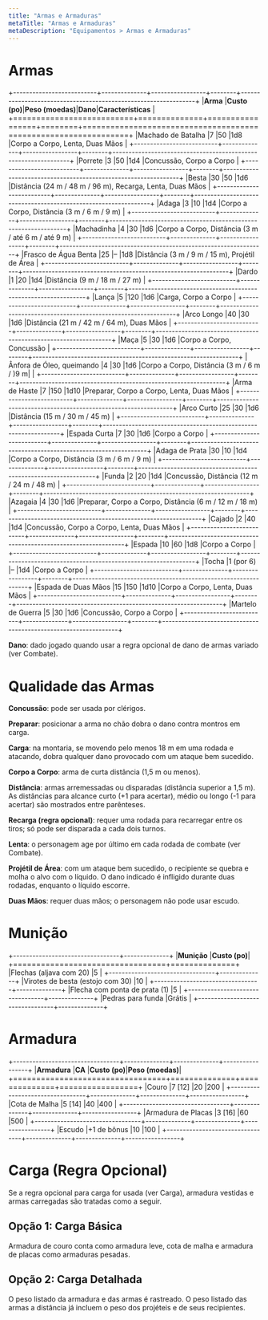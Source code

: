 ```yaml
---
title: "Armas e Armaduras"
metaTitle: "Armas e Armaduras"
metaDescription: "Equipamentos > Armas e Armaduras"
---
```


# Armas

+--------------------------+--------------+-----------------+--------+----------------------------------------------------------------+
|**Arma**                  |**Custo (po)**|**Peso (moedas)**|**Dano**|**Características**                                             |
+==========================+==============+=================+========+================================================================+
|Machado de Batalha        |7             |50               |1d8     |Corpo a Corpo, Lenta, Duas Mãos                                 |
+--------------------------+--------------+-----------------+--------+----------------------------------------------------------------+
|Porrete                   |3             |50               |1d4     |Concussão, Corpo a Corpo                                        |
+--------------------------+--------------+-----------------+--------+----------------------------------------------------------------+
|Besta                     |30            |50               |1d6     |Distância (24 m / 48 m / 96 m), Recarga, Lenta, Duas Mãos       |
+--------------------------+--------------+-----------------+--------+----------------------------------------------------------------+
|Adaga                     |3             |10               |1d4     |Corpo a Corpo, Distância (3 m / 6 m / 9 m)                      |
+--------------------------+--------------+-----------------+--------+----------------------------------------------------------------+
|Machadinha                |4             |30               |1d6     |Corpo a Corpo, Distância (3 m / até 6 m / até 9 m)              |
+--------------------------+--------------+-----------------+--------+----------------------------------------------------------------+
|Frasco de Água Benta      |25            |&ndash;          |1d8     |Distância (3 m / 9 m / 15 m), Projétil de Área                  |
+--------------------------+--------------+-----------------+--------+----------------------------------------------------------------+
|Dardo                     |1             |20               |1d4     |Distância (9 m / 18 m / 27 m)                                   |
+--------------------------+--------------+-----------------+--------+----------------------------------------------------------------+
|Lança                     |5             |120              |1d6     |Carga, Corpo a Corpo                                            |
+--------------------------+--------------+-----------------+--------+----------------------------------------------------------------+
|Arco Longo                |40            |30               |1d6     |Distância (21 m / 42 m / 64 m), Duas Mãos                       |
+--------------------------+--------------+-----------------+--------+----------------------------------------------------------------+
|Maça                      |5             |30               |1d6     |Corpo a Corpo, Concussão                                        |
+--------------------------+--------------+-----------------+--------+----------------------------------------------------------------+
|Ânfora de Óleo, queimando |4             |30               |1d6     |Corpo a Corpo, Distância (3 m / 6 m / )9 m|                     |
+--------------------------+--------------+-----------------+--------+----------------------------------------------------------------+
|Arma de Haste             |7             |150              |1d10    |Preparar, Corpo a Corpo, Lenta, Duas Mãos                       |
+--------------------------+--------------+-----------------+--------+----------------------------------------------------------------+
|Arco Curto                |25            |30               |1d6     |Distância (15 m / 30 m / 45 m)                                  |
+--------------------------+--------------+-----------------+--------+----------------------------------------------------------------+
|Espada Curta              |7             |30               |1d6     |Corpo a Corpo                                                   |
+--------------------------+--------------+-----------------+--------+----------------------------------------------------------------+
|Adaga de Prata            |30            |10               |1d4     |Corpo a Corpo, Distância (3 m / 6 m / 9 m)                      |
+--------------------------+--------------+-----------------+--------+----------------------------------------------------------------+
|Funda                     |2             |20               |1d4     |Concussão, Distância (12 m / 24 m / 48 m)                       |
+--------------------------+--------------+-----------------+--------+----------------------------------------------------------------+
|Azagaia                   |4             |30               |1d6     |Preparar, Corpo a Corpo, Distância (6 m / 12 m / 18 m)          |
+--------------------------+--------------+-----------------+--------+----------------------------------------------------------------+
|Cajado                    |2             |40               |1d4     |Concussão, Corpo a Corpo, Lenta, Duas Mãos                      |
+--------------------------+--------------+-----------------+--------+----------------------------------------------------------------+
|Espada                    |10            |60               |1d8     |Corpo a Corpo                                                   |
+--------------------------+--------------+-----------------+--------+----------------------------------------------------------------+
|Tocha                     |1 (por 6)     |&ndash;          |1d4     |Corpo a Corpo                                                   |
+--------------------------+--------------+-----------------+--------+----------------------------------------------------------------+
|Espada de Duas Mãos       |15            |150              |1d10    |Corpo a Corpo, Lenta, Duas Mãos                                 |
+--------------------------+--------------+-----------------+--------+----------------------------------------------------------------+
|Martelo de Guerra         |5             |30               |1d6     |Concussão, Corpo a Corpo                                        |
+--------------------------+--------------+-----------------+--------+----------------------------------------------------------------+

**Dano**: dado jogado quando usar a regra opcional de dano de armas variado (ver Combate).

# Qualidade das Armas

**Concussão**: pode ser usada por clérigos.

**Preparar**: posicionar a arma no chão dobra o dano contra montros em carga.

**Carga**: na montaria, se movendo pelo menos 18 m em uma rodada e atacando, dobra qualquer dano provocado com um ataque bem sucedido.

**Corpo a Corpo**: arma de curta distância (1,5 m ou menos).

**Distância**: armas arremessadas ou disparadas (distância superior a 1,5 m). As distâncias para alcance curto (+1 para acertar), médio ou longo (-1 para acertar) são mostrados entre parênteses.

**Recarga (regra opcional)**: requer uma rodada para recarregar entre os tiros; só pode ser disparada a cada dois turnos.

**Lenta**: o personagem age por último em cada rodada de combate (ver Combate).

**Projétil de Área**: com um ataque bem sucedido, o recipiente se quebra e molha o alvo com o líquido. O dano indicado é infligido durante duas rodadas, enquanto o líquido escorre.

**Duas Mãos**: requer duas mãos; o personagem não pode usar escudo.

# Munição
+---------------------------------+--------------+
|**Munição**                      |**Custo (po)**|
+=================================+==============+
|Flechas (aljava com 20)          |5             |
+---------------------------------+--------------+
|Virotes de besta (estojo com 30) |10            |
+---------------------------------+--------------+
|Flecha com ponta de prata (1)    |5             |
+---------------------------------+--------------+
|Pedras para funda                |Grátis        |
+---------------------------------+--------------+

# Armadura
+---------------------------------+--------------+--------------+-----------------+
|**Armadura**                     |**CA**        |**Custo (po)**|**Peso (moedas)**|
+=================================+==============+==============+=================+
|Couro                            |7 [12]        |20            |200              |
+---------------------------------+--------------+--------------+-----------------+
|Cota de Malha                    |5 [14]        |40            |400              |
+---------------------------------+--------------+--------------+-----------------+
|Armadura de Placas               |3 [16]        |60            |500              |
+---------------------------------+--------------+--------------+-----------------+
|Escudo                           |+1 de bônus   |10            |100              |
+---------------------------------+--------------+--------------+-----------------+

# Carga (Regra Opcional)
Se a regra opcional para carga for usada (ver Carga), armadura vestidas e armas carregadas são tratadas como a seguir.

## Opção 1: Carga Básica
Armadura de couro conta como armadura leve, cota de malha e armadura de placas como armaduras pesadas.

## Opção 2: Carga Detalhada
O peso listado da armadura e das armas é rastreado. O peso listado das armas a distância já incluem o peso dos projéteis e de seus recipientes.
